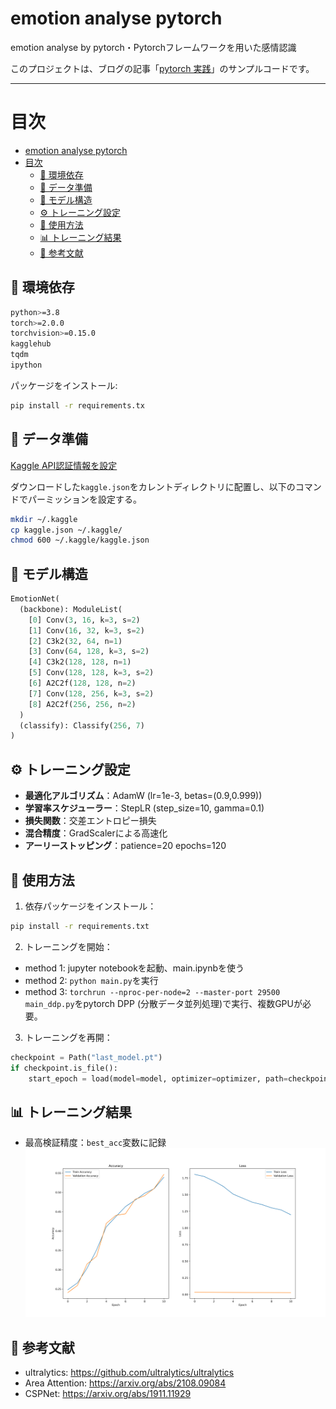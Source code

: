 # emotion analyse pytorch

emotion analyse by pytorch・Pytorchフレームワークを用いた感情認識

このプロジェクトは、ブログの記事「[pytorch 実践](https://blog.lijunjie.dpdns.org/2022/08/12/dl_pytorch_prct)」のサンプルコードです。

---
# 目次
- [emotion analyse pytorch](#emotion-analyse-pytorch)
- [目次](#目次)
  - [🧰 環境依存](#-環境依存)
  - [📁 データ準備](#-データ準備)
  - [🧠 モデル構造](#-モデル構造)
  - [⚙️ トレーニング設定](#️-トレーニング設定)
  - [🚀 使用方法](#-使用方法)
  - [📊 トレーニング結果](#-トレーニング結果)
  - [📄 参考文献](#-参考文献)


## 🧰 環境依存

```bash
python>=3.8
torch>=2.0.0
torchvision>=0.15.0
kagglehub
tqdm
ipython
```

パッケージをインストール:

```bash
pip install -r requirements.tx
````

## 📁 データ準備
[Kaggle API認証情報を設定](https://www.kaggle.com/docs/api#authentication)

ダウンロードした`kaggle.json`をカレントディレクトリに配置し、以下のコマンドでパーミッションを設定する。

```bash
mkdir ~/.kaggle
cp kaggle.json ~/.kaggle/
chmod 600 ~/.kaggle/kaggle.json
```

## 🧠 モデル構造
```python
EmotionNet(
  (backbone): ModuleList(
    [0] Conv(3, 16, k=3, s=2) 
    [1] Conv(16, 32, k=3, s=2)
    [2] C3k2(32, 64, n=1) 
    [3] Conv(64, 128, k=3, s=2)
    [4] C3k2(128, 128, n=1)
    [5] Conv(128, 128, k=3, s=2)
    [6] A2C2f(128, 128, n=2) 
    [7] Conv(128, 256, k=3, s=2)
    [8] A2C2f(256, 256, n=2)
  )
  (classify): Classify(256, 7)
)
```

## ⚙️ トレーニング設定
- **最適化アルゴリズム**：AdamW (lr=1e-3, betas=(0.9,0.999))
- **学習率スケジューラー**：StepLR (step_size=10, gamma=0.1)
- **損失関数**：交差エントロピー損失
- **混合精度**：GradScalerによる高速化
- **アーリーストッピング**：patience=20 epochs=120

## 🚀 使用方法
1. 依存パッケージをインストール：

```bash
pip install -r requirements.txt
```

2. トレーニングを開始：

- method 1: jupyter notebookを起動、main.ipynbを使う
- method 2: `python main.py`を実行
- method 3: `torchrun --nproc-per-node=2 --master-port 29500 main_ddp.py`をpytorch DPP (分散データ並列処理)で実行、複数GPUが必要。

3. トレーニングを再開：

```python
checkpoint = Path("last_model.pt")
if checkpoint.is_file():
    start_epoch = load(model=model, optimizer=optimizer, path=checkpoint)+1
```

## 📊 トレーニング結果
- 最高検証精度：`best_acc`変数に記録
![accuracy_and_loss.png](./accuracy_and_loss.png)

## 📄 参考文献
- ultralytics: https://github.com/ultralytics/ultralytics
- Area Attention: https://arxiv.org/abs/2108.09084
- CSPNet: https://arxiv.org/abs/1911.11929
